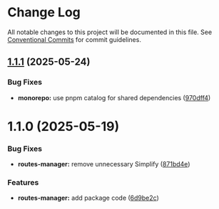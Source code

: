 # Change Log

All notable changes to this project will be documented in this file.
See [Conventional Commits](https://conventionalcommits.org) for commit guidelines.

## [1.1.1](https://github.com/homer0/packages/compare/@homer0/routes-manager@1.1.0...@homer0/routes-manager@1.1.1) (2025-05-24)

### Bug Fixes

- **monorepo:** use pnpm catalog for shared dependencies ([970dff4](https://github.com/homer0/packages/commit/970dff4d4f9e8bc019ee55f8031d0fc34c6a2774))

# 1.1.0 (2025-05-19)

### Bug Fixes

- **routes-manager:** remove unnecessary Simplify ([871bd4e](https://github.com/homer0/packages/commit/871bd4e66fa97603c8b6cab474ab552d30bc0f90))

### Features

- **routes-manager:** add package code ([6d9be2c](https://github.com/homer0/packages/commit/6d9be2cb9c27d46a64f70f180416923bd202b307))
